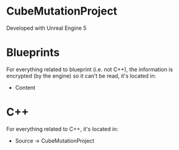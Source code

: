 # CubeMutationProject

Developed with Unreal Engine 5



# Blueprints
For everything related to blueprint (i.e. not C++), the information is encrypted (by the engine) so it can't be read, it's located in:
- Content




# C++
For everything related to C++, it's located in:
- Source -> CubeMutationProject
